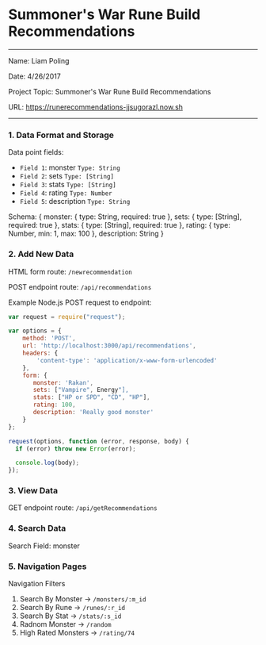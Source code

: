 
# Summoner's War Rune Build Recommendations

---

Name: Liam Poling

Date: 4/26/2017

Project Topic: Summoner's War Rune Build Recommendations

URL: https://runerecommendations-jjsugorazl.now.sh

---


### 1. Data Format and Storage

Data point fields:
- `Field 1`:     monster        `Type: String`
- `Field 2`:     sets           `Type: [String]`
- `Field 3`:     stats          `Type: [String]`
- `Field 4`:     rating         `Type: Number`
- `Field 5`:     description    `Type: String`

Schema: 
{
    monster: {
        type: String,
        required: true
    },
    sets: {
        type: [String],
        required: true
    },
    stats: {
      type: [String],
      required: true
    },
    rating: {
      type: Number,
      min: 1,
      max: 100
    },
    description: String
}

### 2. Add New Data

HTML form route: `/newrecommendation`

POST endpoint route: `/api/recommendations`

Example Node.js POST request to endpoint: 
```javascript
var request = require("request");

var options = { 
    method: 'POST',
    url: 'http://localhost:3000/api/recommendations',
    headers: { 
        'content-type': 'application/x-www-form-urlencoded' 
    },
    form: { 
       monster: 'Rakan',
       sets: ["Vampire", Energy"],
       stats: ["HP or SPD", "CD", "HP"],
       rating: 100,
       description: 'Really good monster'
    }
};

request(options, function (error, response, body) {
  if (error) throw new Error(error);

  console.log(body);
});
```

### 3. View Data

GET endpoint route: `/api/getRecommendations`

### 4. Search Data

Search Field: monster

### 5. Navigation Pages

Navigation Filters
1. Search By Monster -> `/monsters/:m_id`
2. Search By Rune -> `/runes/:r_id`
3. Search By Stat -> `/stats/:s_id`
4. Radnom Monster -> `/random`
5. High Rated Monsters -> `/rating/74`

